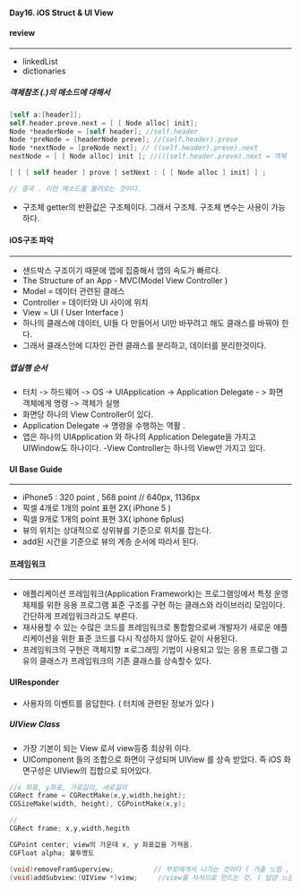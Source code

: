 #### **Day16. iOS Struct & UI View**
#### review
***
- linkedList
- dictionaries

##### 객체참조 (.)의 메소드에 대해서
```objective-c
[self a:[header]];
self.header.preve.next = [ [ Node alloc] init];
Node *headerNode = [self header]; //self.header
Node *preNode = [headerNode preve]; //(self.header).preve
Node *nextNode = [preNode next]; // ((self.header).preve).next
nextNode = [ [ Node alloc] init ]; //(((self.header.preve).next = 객체

[ [ [ self header ] prove ] setNext : [ [ Node alloc ] init] ] ;

// 결국 . 이란 메소드를 불러오는 것이다. 
```

- 구조체 getter의 반환값은 구조체이다. 그래서 구조체. 구조체 변수는 사용이 가능하다.

#### iOS구조 파악
***
- 샌드박스 구조이기 때문에 앱에 집중해서 앱의 속도가 빠르다.
- The Structure of an App - MVC(Model View Controller )
- Model = 데이터 관련된 클래스
- Controller = 데이터와 UI 사이에 위치
- View = UI ( User Interface )
- 하나의 클래스에 데이터, UI들 다 만들어서 UI만 바꾸려고 해도 클래스를 바꿔야 한다. 
- 그래서 클래스안에 디자인 관련 클래스를 분리하고, 데이터를 분리한것이다.

##### 앱실행 순서
- 터치 -> 하드웨어 -> OS -> UIApplication -> Application Delegate - > 화면 객체에게 명령 -> 객체가 실행
- 화면당 하나의 View Controller이 있다.
- Application Delegate -> 명령을 수행하는 역활 .
- 앱은 하나의 UIApplication 와 하나의 Application Delegate을 가지고 UIWindow도 하나이다.
-View Controller는 하나의 View만 가지고 있다.


#### UI Base Guide
***
- iPhone5 : 320 point , 568 point // 640px, 1136px
- 픽셀 4개로 1개의 point 표현 2X( iPhone 5 )
- 픽셀 9개로 1개의 point 표현 3X( iphone 6plus) 
- 뷰의 위치는 상대적으로 상위뷰를 기준으로 위치를 잡는다.
- add된 시간을 기준으로 뷰의 계층 순서에 따라서 된다.

#### 프레임워크
***
- 애플리케이션 프레임워크(Application Framework)는 프로그램잉에서 특정 운영 체제를 위한 응용 프로그램 표준 구조를 구현 하는 클래스와 라이브러리 모임이다. 간단하게 프레임워크라고도 부른다.
- 재사용할 수 있는 수많은 코드를 프레임워크로 통합함으로써 개발자가 새로운 애플리케이션을 위한 표준 코드를 다시 작성하지 않아도 같이 사용된다.
- 프레임워크의 구현은 객체지향 ㅍ로그래밍 기법이 사용되고 있는 응용 프로그램 고유의 클래스가 프레임워크의 기존 클래스를 상속할수 있다.

#### UIResponder 
- 사용자의 이벤트를 응답한다. ( 터치에 관련된 정보가 있다 )

##### UIView Class

- 가장 기본이 되는 View 로서 view등중 최상위 이다.
- UIComponent 들의 조합으로 화면이 구성되며 UIView 를 상속 받았다. 즉 iOS 화면구성은 UIView의 집합으로 되어있다.

```objective-c
//x 좌표, y좌표, 가로길이, 세로길이
CGRect frame = CGRectMake(x,y,width,height);
CGSizeMake(width, height), CGPointMake(x,y);

//
CGRect frame; x,y,width,hegith

CGPoint center; view의 가운데 x, y 좌표값을 가져옴.
CGFloat alpha; 불투명도

(void)removeFramSuperview;          // 부모에게서 나가는 것이다 ( 가출 느낌 , 자신의 뷰 삭제 )
(void)addSubview:(UIView *)view;     //view를 자식으로 만드는 것. ( 입양 느낌 )
```
